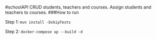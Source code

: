 #schoolAPI
CRUD students, teachers and courses. Assign students and teachers to courses.
###How to run

Step 1: `mvn install -DskipTests`

Step 2: `docker-compose up --build -d`

